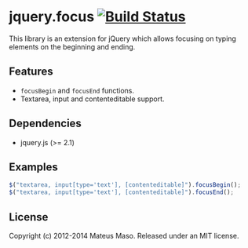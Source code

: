 jquery.focus [![Build Status](https://travis-ci.org/mateusmaso/jquery.focus.svg?branch=master)](https://travis-ci.org/mateusmaso/jquery.focus)
============

This library is an extension for jQuery which allows focusing on typing elements on the beginning and ending.

## Features

* ```focusBegin``` and ```focusEnd``` functions.
* Textarea, input and contenteditable support.

## Dependencies

* jquery.js (>= 2.1)

## Examples

```javascript
$("textarea, input[type='text'], [contenteditable]").focusBegin();
$("textarea, input[type='text'], [contenteditable]").focusEnd();
```

## License

Copyright (c) 2012-2014 Mateus Maso. Released under an MIT license.
